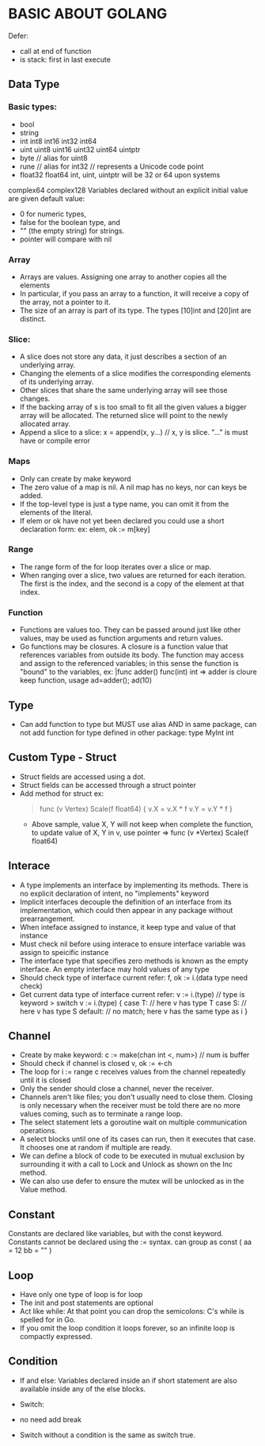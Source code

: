 # BASIC ABOUT GOLANG

Defer: 
- call at end of function
- is stack: first in last execute           
## Data Type
### Basic types:
- bool
- string
- int  int8  int16  int32  int64
- uint uint8 uint16 uint32 uint64 uintptr
- byte // alias for uint8
- rune // alias for int32
      // represents a Unicode code point
- float32 float64
int, uint, uintptr will be 32 or 64 upon systems

complex64 complex128
Variables declared without an explicit initial value are given default value:
- 0 for numeric types,
- false for the boolean type, and
- "" (the empty string) for strings.
- pointer will compare with nil

### Array
- Arrays are values. Assigning one array to another copies all the elements
- In particular, if you pass an array to a function, it will receive a copy of the array, not a pointer to it.
- The size of an array is part of its type. The types [10]int and [20]int are distinct.

### Slice:
- A slice does not store any data, it just describes a section of an underlying array.
- Changing the elements of a slice modifies the corresponding elements of its underlying array.
- Other slices that share the same underlying array will see those changes.
- If the backing array of s is too small to fit all the given values a bigger array will be allocated. The returned slice will point to the newly allocated array.
- Append a slice to a slice: x = append(x, y...) // x, y is slice.  "..." is must have or compile error

### Maps
- Only can create by make keyword
- The zero value of a map is nil. A nil map has no keys, nor can keys be added.
- If the top-level type is just a type name, you can omit it from the elements of the literal.
- If elem or ok have not yet been declared you could use a short declaration form: ex: elem, ok := m[key]


### Range
- The range form of the for loop iterates over a slice or map.
- When ranging over a slice, two values are returned for each iteration. The first is the index, and the second is a copy of the element at that index.

### Function
- Functions are values too. They can be passed around just like other values, may be used as function arguments and return values.
- Go functions may be closures. A closure is a function value that references variables from outside its body. The function may access and assign to the referenced variables; in this sense the function is "bound" to the variables, ex: 
	|func adder() func(int) int  => adder is cloure keep function, usage  ad=adder(); ad(10)

## Type
- Can add function to type but MUST use alias AND in same package, can not add function for type defined in other package: type MyInt int

## Custom Type - Struct
- Struct fields are accessed using a dot.
- Struct fields can be accessed through a struct pointer
- Add method for struct ex:
	> func (v Vertex) Scale(f float64) {
	> 	v.X = v.X * f
	>	v.Y = v.Y * f
	> }
	- Above sample, value X, Y will not keep when complete the function, to update value of X, Y in v, use pointer =>  func (v *Vertex) Scale(f float64)


## Interace
- A type implements an interface by implementing its methods. There is no explicit declaration of intent, no "implements" keyword
- Implicit interfaces decouple the definition of an interface from its implementation, which could then appear in any package without prearrangement.
- When inteface assigned to instance, it keep type and value of that instance
- Must check nil before using interace to ensure interface variable was assign to speicific instance
- The interface type that specifies zero methods is known as the empty interface. An empty interface may hold values of any type
- Should check type of interface current refer: f, ok := i.(data type need check)
- Get current data type of interface current refer: v := i.(type)  // type is keyword
		> switch v := i.(type) {
			case T:
				// here v has type T
			case S:
				// here v has type S
			default:
				// no match; here v has the same type as i
		}




## Channel
- Create by make keyword: c := make(chan int <, num>) // num is buffer
- Should check if channel is closed v, ok := <-ch
- The loop for i := range c receives values from the channel repeatedly until it is closed
- Only the sender should close a channel, never the receiver.
- Channels aren't like files; you don't usually need to close them. Closing is only necessary when the receiver must be told there are no more values coming, such as to terminate a range loop.
- The select statement lets a goroutine wait on multiple communication operations.
- A select blocks until one of its cases can run, then it executes that case. It chooses one at random if multiple are ready.
- We can define a block of code to be executed in mutual exclusion by surrounding it with a call to Lock and Unlock as shown on the Inc method.
- We can also use defer to ensure the mutex will be unlocked as in the Value method.




## Constant
Constants are declared like variables, but with the const keyword.
Constants cannot be declared using the := syntax.
can group as 
const (
	aa = 12
	bb = ""
)


## Loop
- Have only one type of loop is for loop
- The init and post statements are optional
- Act like while: At that point you can drop the semicolons: C's while is spelled for in Go.
- If you omit the loop condition it loops forever, so an infinite loop is compactly expressed.

## Condition
- If and else: Variables declared inside an if short statement are also available inside any of the else blocks.

- Switch: 
 - no need add break
 - Switch without a condition is the same as switch true.






